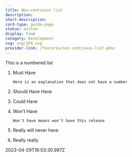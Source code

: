 ```yaml
---
title: Non-continous list
description: 
short-description: 
card-type: guide-page
status: active
display: true
category: Development
svg: svg/2FA.svg
provider-link: /features/non-continous-list-gdoc
---
```

<div class="content-section">
<div class="section-container" markdown="1">

This is a numbered list


 1. Must Have


		Here is an explanation that does not have a number


 1. Should Have Have
 2. Could Have
 3. Won't Have


		Won't have means won't have this release


 1. Really will never have
 2. Really really
</div>
</div> 2023-04-29T16:03:30.987Z
